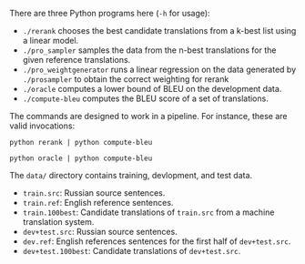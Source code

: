 There are three Python programs here (`-h` for usage):

 - `./rerank` chooses the best candidate translations from a k-best list using a linear model.
 - `./pro_sampler` samples the data from the n-best translations for the given reference translations.
 - `./pro_weightgenerator` runs a linear regression on the data generated by `./prosampler` to obtain the correct weighting for rerank
 - `./oracle` computes a lower bound of BLEU on the development data.
 - `./compute-bleu` computes the BLEU score of a set of translations.

The commands are designed to work in a pipeline. For instance, these are valid invocations:

    python rerank | python compute-bleu

    python oracle | python compute-bleu

The `data/` directory contains training, devlopment, and test data.

 - `train.src`: Russian source sentences.
 - `train.ref`: English reference sentences.
 - `train.100best`: Candidate translations of `train.src` from a machine translation system.
 - `dev+test.src`: Russian source sentences.
 - `dev.ref`: English references sentences for the first half of `dev+test.src`.
 - `dev+test.100best`: Candidate translations of `dev+test.src`.


